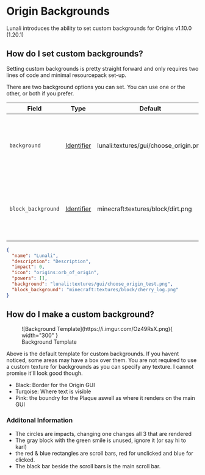 # Origin Backgrounds

Lunali introduces the ability to set custom backgrounds for Origins v1.10.0 (1.20.1)

## How do I set custom backgrounds?

Setting custom backgrounds is pretty straight forward and only requires two lines of code and minimal resourcepack set-up.

There are two background options you can set. You can use one or the other, or both if you prefer.

| Field              | Type                                                                                | Default                               | Description                                                                  |
| ------------------ | ----------------------------------------------------------------------------------- | ------------------------------------- | ---------------------------------------------------------------------------- |
| `background`       | [Identifier](https://origins.readthedocs.io/en/latest/types/data_types/identifier/) | lunali:textures/gui/choose_origin.png | Defines the GUI background to use. Just uses the default Origins background. |
| `block_background` | [Identifier](https://origins.readthedocs.io/en/latest/types/data_types/identifier/) | minecraft:textures/block/dirt.png     | Defines the tile background when choosing an origin for the first time.      |

```JSON
{
  "name": "Lunali",
  "description": "Description",
  "impact": 0,
  "icon": "origins:orb_of_origin",
  "powers": [],
  "background": "lunali:textures/gui/choose_origin_test.png",
  "block_background": "minecraft:textures/block/cherry_log.png"
}
```

## How do I make a custom background?

<figure markdown="span">
  ![Background Template](https://i.imgur.com/Oz49RsX.png){ width="300" }
  <figcaption>Background Template</figcaption>
</figure>

Above is the default template for custom backgrounds. If you havent noticed, some areas may have a box over them.
You are not required to use a custom texture for backgrounds as you can specify any texture. I cannot promise it'll look good though.

- Black: Border for the Origin GUI
- Turqoise: Where text is visible
- Pink: the boundry for the Plaque aswell as where it renders on the main GUI

### Additonal Information

- The circles are impacts, changing one changes all 3 that are rendered
- The gray block with the green smile is unused, ignore it (or say hi to karl)
- the red & blue rectangles are scroll bars, red for unclicked and blue for clicked.
- The black bar beside the scroll bars is the main scroll bar.
